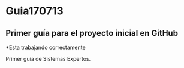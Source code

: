 # Guia170713
##  Primer guía para el proyecto inicial en GitHub

*Esta trabajando correctamente

Primer guía de Sistemas Expertos.


